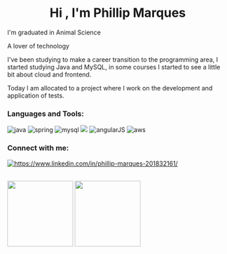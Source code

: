 <h1 align="center"> Hi , I'm Phillip Marques</h1>
<p> I'm graduated in Animal Science</p>
<p> A lover of technology</p>
<p> I've been studying to make a career transition to the programming area, I started studying Java and MySQL, in some courses I started to see a little bit about cloud and frontend.</p>
<p>Today I am allocated to a project where I work on the development and application of tests.</p>

<p>
</p>

<h3 align="left">Languages and Tools:</h3>
<p align="left"> 
  <img src="https://img.icons8.com/color/48/000000/java-coffee-cup-logo--v1.png" alt="java"/>
  <img src="https://img.icons8.com/color/48/000000/spring-logo.png" alt="spring"/> 
  <img src="https://img.icons8.com/color/48/000000/mysql-logo.png" alt="mysql"/>
  <a href="https://api.badgr.io/public/assertions/o94dn5BtSdCffiFQIzGEEA?identity__email=phillipmarq%40hotmail.com"> <img src="https://img.icons8.com/fluency/48/000000/docker.png"/></a>
  <img src="https://img.icons8.com/color/48/000000/angularjs.png" alt="angularJS"/>
  <img src="https://img.icons8.com/color/48/000000/amazon-web-services.png" alt="aws"/>
</p>

<h3 align="left">Connect with me:</h3>
<p align="left">
<a href="https://www.linkedin.com/in/phillip-marques-201832161/" target="blank"><img align="center" src="https://img.icons8.com/color/48/000000/linkedin.png" alt="https://www.linkedin.com/in/phillip-marques-201832161/"/></a>
</p>


<div align="left"><br>
  <img height="150em" src="https://github-readme-stats.vercel.app/api?username=pHMqZ&repo=pHMqZ&count_private=true&show_icons=true&theme=algolia"/>
  <img height="150em" src="https://github-readme-stats.vercel.app/api/top-langs/?username=pHMqZ&layout=compact&theme=algolia&langs_count=10"/>
</div>
